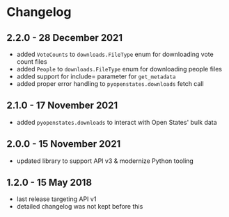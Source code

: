 # Changelog

## 2.2.0 - 28 December 2021

* added `VoteCounts` to `downloads.FileType` enum for downloading vote count files
* added `People` to `downloads.FileType` enum for downloading people files
* added support for include= parameter for `get_metadata`
* added proper error handling to `pyopenstates.downloads` fetch call

## 2.1.0 - 17 November 2021

* added `pyopenstates.downloads` to interact with Open States' bulk data

## 2.0.0 - 15 November 2021

* updated library to support API v3 & modernize Python tooling

## 1.2.0 - 15 May 2018

* last release targeting API v1
* detailed changelog was not kept before this


